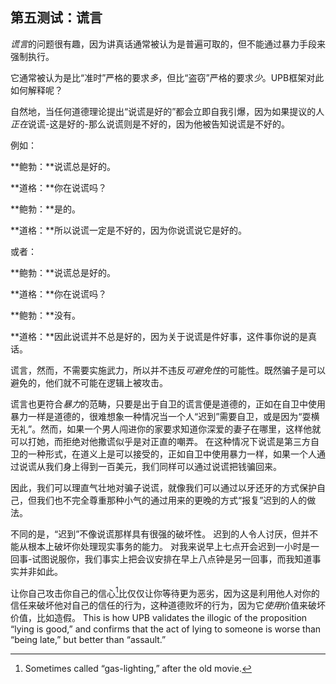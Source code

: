 ## 第五测试：谎言

*谎言*的问题很有趣，因为讲真话通常被认为是普遍可取的，但不能通过暴力手段来强制执行。

它通常被认为是比“准时”严格的要求*多*，但比“盗窃”严格的要求*少*。UPB框架对此如何解释呢？

自然地，当任何道德理论提出“说谎是好的”都会立即自我引爆，因为如果提议的人*正在*说谎-这是好的-那么说谎则是不好的，因为他被告知说谎是不好的。

例如：

**鲍勃：**说谎总是好的。

**道格：**你在说谎吗？

**鲍勃：**是的。

**道格：**所以说谎一定是不好的，因为你说谎说它是好的。

或者：

**鲍勃：**说谎总是好的。

**道格：**你在说谎吗？

**鲍勃：**没有。

**道格：**因此说谎并不总是好的，因为关于说谎是件好事，这件事你说的是真话。

谎言，然而，不需要实施武力，所以并不违反*可避免性*的可能性。既然骗子是可以避免的，他们就不可能在逻辑上被攻击。

谎言也更符合*暴力*的范畴，只要是出于自卫的谎言便是道德的，正如在自卫中使用暴力一样是道德的，很难想象一种情况当一个人“迟到”需要自卫，或是因为“耍横无礼”。然而，如果一个男人闯进你的家要求知道你深爱的妻子在哪里，这样他就可以打她，而拒绝对他撒谎似乎是对正直的嘲弄。 在这种情况下说谎是第三方自卫的一种形式，在道义上是可以接受的，正如自卫中使用暴力一样，如果一个人通过说谎从我们身上得到一百美元，我们同样可以通过说谎把钱骗回来。

因此，我们可以理直气壮地对骗子说谎，就像我们可以通过以牙还牙的方式保护自己，但我们也不完全尊重那种小气的通过用来的更晚的方式“报复”迟到的人的做法。

不同的是，“迟到”不像说谎那样具有很强的破坏性。 迟到的人令人讨厌，但并不能从根本上破坏你处理现实事务的能力。 对我来说早上七点开会迟到一小时是一回事-试图说服你，我们事实上把会议安排在早上八点钟是另一回事，而我知道事实并非如此。

让你自己攻击你自己的信心[^5]比仅仅让你等待更为恶劣，因为这是利用他人对你的信任来破坏他对自己的信任的行为，这种道德败坏的行为，因为它*使用*价值来破坏价值，比如造假。 This is how UPB validates the illogic of the proposition “lying is good,” and confirms that the act of lying to someone is worse than “being late,” but better than “assault.”

[^5]: Sometimes called “gas-lighting,” after the old movie.